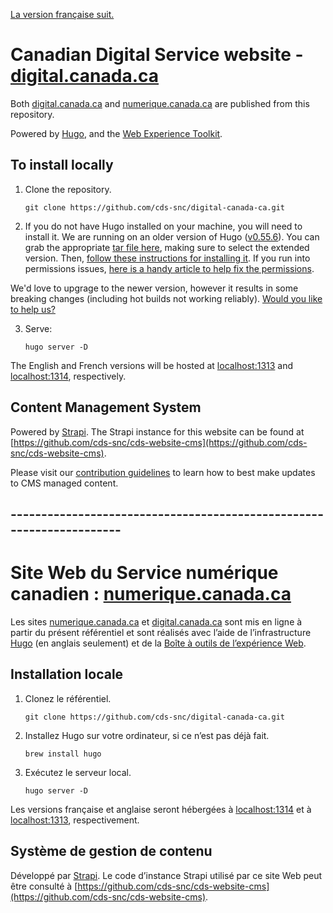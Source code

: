 [La version française suit.](#---------------------------------------------------------------------)

# Canadian Digital Service website - [digital.canada.ca](https://digital.canada.ca)

Both [digital.canada.ca](https://digital.canada.ca) and [numerique.canada.ca](https://numerique.canada.ca) are published from this repository.

Powered by [Hugo](https://gohugo.io/), and the [Web Experience Toolkit](https://github.com/wet-boew/wet-boew/).

## To install locally

1. Clone the repository.

   ```
   git clone https://github.com/cds-snc/digital-canada-ca.git
   ```

2. If you do not have Hugo installed on your machine, you will need to install it. We are running on an older version of Hugo ([v0.55.6](https://github.com/gohugoio/hugo/releases/tag/v0.55.6)). You can grab the appropriate [tar file here](https://github.com/gohugoio/hugo/releases/tag/v0.55.6), making sure to select the extended version. Then, [follow these instructions for installing it](https://bwaycer.github.io/hugo_tutorial.hugo/tutorials/installing-on-mac/#from-tarball). If you run into permissions issues, [here is a handy article to help fix the permissions](https://codewithhugo.com/catalina-permission-command-line-fix/).

We'd love to upgrage to the newer version, however it results in some breaking changes (including hot builds not working reliably). [Would you like to help us?](https://github.com/cds-snc/digital-canada-ca/issues/2052)

3. Serve:

   ```
   hugo server -D
   ```

The English and French versions will be hosted at [localhost:1313](http://localhost:1313) and [localhost:1314](http://localhost:1314), respectively.

## Content Management System

Powered by [Strapi](https://strapi.io/). The Strapi instance for this website can be found at [https://github.com/cds-snc/cds-website-cms](https://github.com/cds-snc/cds-website-cms).

Please visit our [contribution guidelines](CONTRIBUTING.md) to learn how to best make updates to CMS managed content.

## ---------------------------------------------------------------------

# Site Web du Service numérique canadien : [numerique.canada.ca](https://numerique.canada.ca)

Les sites [numerique.canada.ca](https://numerique.canada.ca) et [digital.canada.ca](https://digital.canada.ca) sont mis en ligne à partir du présent référentiel et sont réalisés avec l’aide de l’infrastructure [Hugo](https://gohugo.io/) (en anglais seulement) et de la [Boîte à outils de l’expérience Web](https://github.com/wet-boew/wet-boew/).

## Installation locale

1. Clonez le référentiel.

   ```
   git clone https://github.com/cds-snc/digital-canada-ca.git
   ```

2. Installez Hugo sur votre ordinateur, si ce n’est pas déjà fait.

   ```
   brew install hugo
   ```

3. Exécutez le serveur local.

   ```
   hugo server -D
   ```

Les versions française et anglaise seront hébergées à [localhost:1314](http://localhost:1314) et à [localhost:1313](http://localhost:1313), respectivement.

## Système de gestion de contenu

Développé par [Strapi](https://strapi.io/). Le code d’instance Strapi utilisé par ce site Web peut être consulté à [https://github.com/cds-snc/cds-website-cms](https://github.com/cds-snc/cds-website-cms).
